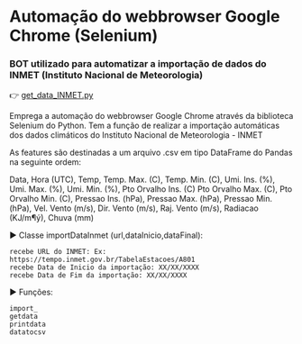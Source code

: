 # Automação do webbrowser Google Chrome (Selenium)

### BOT utilizado para automatizar a importação de dados do INMET (Instituto Nacional de Meteorologia)

:point_right: [get_data_INMET.py](https://github.com/MarceloCapeletti/bot-importa-dados-inmet/blob/main/get_data_INMET_chromedriver.py "get_data_INMET.py")

Emprega a automação do webbrowser Google Chrome através da biblioteca Selenium do Python. 
Tem a função de realizar a importação automáticas dos dados climáticos do Instituto Nacional de Meteorologia - INMET

As features são destinadas a um arquivo .csv em tipo DataFrame do Pandas na seguinte ordem:

Data, Hora (UTC), Temp, Temp. Max. (C),	Temp. Min. (C),	Umi. Ins. (%), Umi. Max. (%), Umi. Min. (%), Pto Orvalho Ins. (C) Pto Orvalho Max. (C), Pto Orvalho Min. (C), Pressao Ins. (hPa), Pressao Max. (hPa), Pressao Min. (hPa), Vel. Vento (m/s), Dir. Vento (m/s), Raj. Vento (m/s), Radiacao (KJ/m¶ý), Chuva (mm)

:arrow_forward: Classe importDataInmet (url,dataInicio,dataFinal):

	recebe URL do INMET: Ex: https://tempo.inmet.gov.br/TabelaEstacoes/A801
	recebe Data de Inicio da importação: XX/XX/XXXX
	recebe Data de Fim da importação: XX/XX/XXXX

:arrow_forward: Funções:

	import_
	getdata
	printdata
	datatocsv
